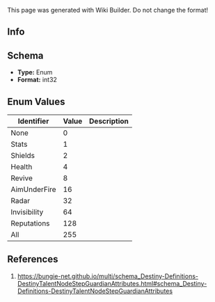 <span class="wiki-builder">This page was generated with Wiki Builder. Do not change the format!</span>

## Info

## Schema
* **Type:** Enum
* **Format:** int32

## Enum Values
Identifier | Value | Description
---------- | ----- | -----------
None | 0 | 
Stats | 1 | 
Shields | 2 | 
Health | 4 | 
Revive | 8 | 
AimUnderFire | 16 | 
Radar | 32 | 
Invisibility | 64 | 
Reputations | 128 | 
All | 255 | 

## References
1. https://bungie-net.github.io/multi/schema_Destiny-Definitions-DestinyTalentNodeStepGuardianAttributes.html#schema_Destiny-Definitions-DestinyTalentNodeStepGuardianAttributes
